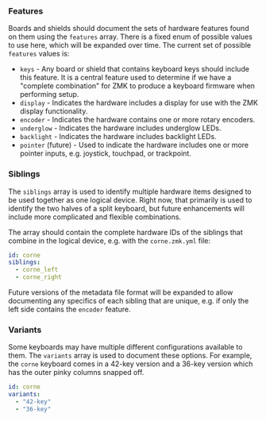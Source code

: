 ### Features

Boards and shields should document the sets of hardware features found on them using the `features` array. There is a fixed enum of possible values to use here, which will be expanded over time. The current set of possible `features` values is:

- `keys` - Any board or shield that contains keyboard keys should include this feature. It is a central feature used to determine if we have a "complete combination" for ZMK to produce a keyboard firmware when performing setup.
- `display` - Indicates the hardware includes a display for use with the ZMK display functionality.
- `encoder` - Indicates the hardware contains one or more rotary encoders.
- `underglow` - Indicates the hardware includes underglow LEDs.
- `backlight` - Indicates the hardware includes backlight LEDs.
- `pointer` (future) - Used to indicate the hardware includes one or more pointer inputs, e.g. joystick, touchpad, or trackpoint.

### Siblings

The `siblings` array is used to identify multiple hardware items designed to be used together as one logical device. Right now, that primarily is used to identify the two halves of a split keyboard, but future enhancements will include more complicated and flexible combinations.

The array should contain the complete hardware IDs of the siblings that combine in the logical device, e.g. with the `corne.zmk.yml` file:

```yaml
id: corne
siblings:
  - corne_left
  - corne_right
```

Future versions of the metadata file format will be expanded to allow documenting any specifics of each sibling that are unique, e.g. if only the left side contains the `encoder` feature.

### Variants

Some keyboards may have multiple different configurations available to them. The `variants` array is used to document these options. For example, the `corne` keyboard comes in a 42-key version and a 36-key version which has the outer pinky columns snapped off.

```yaml
id: corne
variants:
  - "42-key"
  - "36-key"
```

